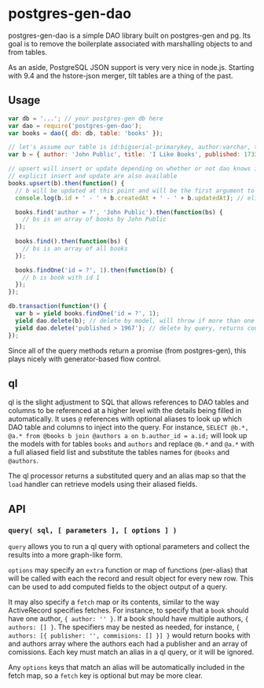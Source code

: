 # postgres-gen-dao

postgres-gen-dao is a simple DAO library built on postgres-gen and pg. Its goal is to remove the boilerplate associated with marshalling objects to and from tables.

As an aside, PostgreSQL JSON support is very very nice in node.js. Starting with 9.4 and the hstore-json merger, tilt tables are a thing of the past.

## Usage

```javascript
var db = '...'; // your postgres-gen db here
var dao = require('postgres-gen-dao');
var books = dao({ db: db, table: 'books' });

// let's assume our table is id:bigserial-primarykey, author:varchar, title:varchar, published:integer, details:json, created_at:timestamptz-current_timestamp(3), updated_at:timestamptz-current_timestamp(3)
var b = { author: 'John Public', title: 'I Like Books', published: 1733, details: { binding: 'leather', color: 'red' } };

// upsert will insert or update depending on whether or not dao knows it loaded the record or all of the elidable fields are present
// explicit insert and update are also available
books.upsert(b).then(function() {
  // b will be updated at this point and will be the first argument to this callback
  console.log(b.id + ' - ' + b.createdAt + ' - ' + b.updatedAt); // elidable values are loaded back from the inserted record

  books.find('author = ?', 'John Public').then(function(bs) {
    // bs is an array of books by John Public
  });
  
  books.find().then(function(bs) {
    // bs is an array of all books
  });

  books.findOne('id = ?', 1).then(function(b) {
    // b is book with id 1
  });
});

db.transaction(function*() {
  var b = yield books.findOne('id = ?', 1);
  yield dao.delete(b); // delete by model, will throw if more than one row is affected
  yield dao.delete('published > 1967'); // delete by query, returns count
});
```

Since all of the query methods return a promise (from postgres-gen), this plays nicely with generator-based flow control.

## ql

ql is the slight adjustment to SQL that allows references to DAO tables and columns to be referenced at a higher level with the details being filled in automatically. It uses `@` references with optional aliases to look up which DAO table and columns to inject into the query. For instance, `SELECT @b.*, @a.* from @books b join @authors a on b.author_id = a.id;` will look up the models with for tables `books` and `authors` and replace `@b.*` and `@a.*` with a full aliased field list and substitute the tables names for `@books` and `@authors`.

The ql processor returns a substituted query and an alias map so that the `load` handler can retrieve models using their aliased fields.

## API

### `query( sql, [ parameters ], [ options ] )`

`query` allows you to run a ql query with optional parameters and collect the results into a more graph-like form.

`options` may specify an `extra` function or map of functions (per-alias) that will be called with each the record and result object for every new row. This can be used to add computed fields to the object output of a query.

It may also specify a `fetch` map or its contents, similar to the way ActiveRecord specifies fetches. For instance, to specify that a `book` should have one author, `{ author: '' }`. If a book should have multiple authors, `{ authors: [] }`. The specifiers may be nested as needed, for instance, `{ authors: [{ publisher: '', commisions: [] }] }` would return books with and authors array where the authors each had a publisher and an array of comissions. Each key must match an alias in a ql query, or it will be ignored.

Any `options` keys that match an alias will be automatically included in the fetch map, so a `fetch` key is optional but may be more clear.
